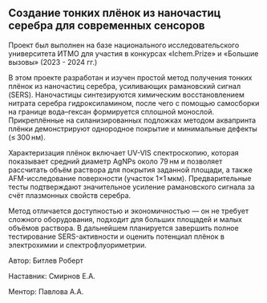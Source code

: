 ## Создание тонких плёнок из наночастиц серебра для современных сенсоров

Проект был выполнен на базе национального исследовательского университета ИТМО для участия в конкурсах «Ichem.Prize» и «Большие вызовы» (2023 - 2024 гг.)

В этом проекте разработан и изучен простой метод получения тонких плёнок из наночастиц серебра, усиливающих рамановский сигнал (SERS). Наночастицы синтезируются химическим восстановлением нитрата серебра гидроксиламином, после чего с помощью самосборки на границе вода–гексан формируется сплошной монослой. Прикреплённые на силанизированных подложках методом аквапринта плёнки демонстрируют однородное покрытие и минимальные дефекты (≤ 300 нм).

Характеризация плёнок включает UV-VIS спектроскопию, которая показывает средний диаметр AgNPs около 79 нм и позволяет рассчитать объём раствора для покрытия заданной площади, а также AFM-исследование поверхности (участок 1×1 мкм). Предварительные тесты подтверждают значительное усиление рамановского сигнала за счёт плазмонных свойств серебра.

Метод отличается доступностью и экономичностью — он не требует сложного оборудования, подходит для больших площадей и малых объёмов раствора. В дальнейшем планируется завершить полное тестирование SERS-активности и оценить потенциал плёнок в электрохимии и спектрофлуориметрии.

Автор: Битлев Роберт

Наставник: Смирнов Е.А.

Ментор: Павлова А.А.